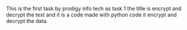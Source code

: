 This is the first task by prodigy info tech as task 1 the title is encrypt and decrypt the text and it is a code made with python code it encrypt and decrypt the data.
